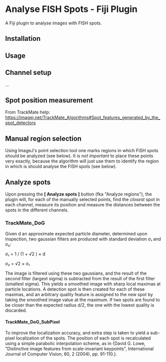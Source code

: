 # Analyse FISH Spots - Fiji Plugin

A Fiji plugin to analyse images with FISH spots.

## Installation

## Usage

## Channel setup

...

## Spot position measurement

From TrackMate help: https://imagej.net/TrackMate_Algorithms#Spot_features_generated_by_the_spot_detectors

## Manual region selection

Using ImageJ's point selection tool one marks regions in which FISH spots should be analyzed (see below). It is *not important* to place these points very exactly, because the algorithm will just use them to identify the region in which is should analyse the FISH spots (see below). 

## Analyze spots

Upon pressing the **[ Analyze spots ]** button (fka "Analyze regions"), the plugin will, for each of the manually selected points, find the *closest* spot in each channel, measure its position and measure the distances between the spots in the different channels. 

### TrackMate_DoG

Given d an approximate expected particle diameter, determined upon inspection, two gaussian filters are produced with standard deviation σ₁ and σ₂:

σ₁ = 1 / (1 + √2 ) × d

σ₂ = √2 × σ₁

The image is filtered using these two gaussians, and the result of the second filter (largest sigma) is subtracted from the result of the first filter (smallest sigma). This yields a smoothed image with sharp local maximas at particle locations. A detection spot is then created for each of these maximas, and an arbitrary quality feature is assigned to the new spot by taking the smoothed image value at the maximum. If two spots are found to be closer than the expected radius d/2, the one with the lowest quality is discarded.

#### TrackMate_DoG_SubPixel

To improve the localization accuracy, and extra step is taken to yield a sub-pixel localization of the spots. The position of each spot is recalculated using a simple parabolic interpolation scheme, as in {David G. Lowe, "Distinctive image features from scale-invariant keypoints", International Journal of Computer Vision, 60, 2 (2004), pp. 91-110.}.


